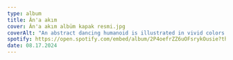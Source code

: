 ```yaml
---
type: album
title: Ân'a akım
cover: Ân'a akım albüm kapak resmi.jpg
coverAlt: "An abstract dancing humanoid is illustrated in vivid colors in a flat fashion. In amateur handwriting, it says: 'ANA AKIM'. In funky and warm typing, it says: 'upstairs is boiling'."
spotify: https://open.spotify.com/embed/album/2P4oefrZZ6uOFsrykOusie?theme=0
date: 08.17.2024
---
```

